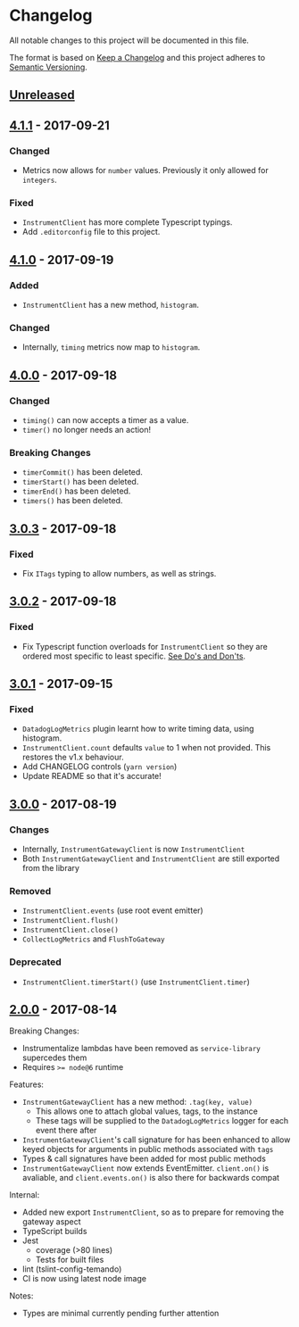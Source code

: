 # Changelog

All notable changes to this project will be documented in this file.

The format is based on [Keep a Changelog](http://keepachangelog.com/en/1.0.0/)
and this project adheres to [Semantic Versioning](http://semver.org/spec/v2.0.0.html).

## [Unreleased]

## [4.1.1][] - 2017-09-21

### Changed

- Metrics now allows for `number` values. Previously it only allowed for `integers`.

### Fixed

- `InstrumentClient` has more complete Typescript typings.
- Add `.editorconfig` file to this project.

## [4.1.0][] - 2017-09-19

### Added

- `InstrumentClient` has a new method, `histogram`.

### Changed

- Internally, `timing` metrics now map to `histogram`.

## [4.0.0][] - 2017-09-18

### Changed

- `timing()` can now accepts a timer as a value.
- `timer()` no longer needs an action!

### Breaking Changes

- `timerCommit()` has been deleted.
- `timerStart()` has been deleted.
- `timerEnd()` has been deleted.
- `timers()` has been deleted.

## [3.0.3][] - 2017-09-18

### Fixed

- Fix `ITags` typing to allow numbers, as well as strings.

## [3.0.2][] - 2017-09-18

### Fixed

- Fix Typescript function overloads for `InstrumentClient` so they are ordered most specific to least specific. [See Do's and Don'ts](https://www.typescriptlang.org/docs/handbook/declaration-files/do-s-and-don-ts.html#function-overloads).

## [3.0.1][] - 2017-09-15

### Fixed

- `DatadogLogMetrics` plugin learnt how to write timing data, using histogram.
- `InstrumentClient.count` defaults `value` to 1 when not provided. This restores the v1.x behaviour.
- Add CHANGELOG controls (`yarn version`)
- Update README so that it's accurate!

## [3.0.0] - 2017-08-19

### Changes

- Internally, `InstrumentGatewayClient` is now `InstrumentClient`
- Both `InstrumentGatewayClient` and `InstrumentClient` are still exported from the library

### Removed

- `InstrumentClient.events` (use root event emitter)
- `InstrumentClient.flush()`
- `InstrumentClient.close()`
- `CollectLogMetrics` and `FlushToGateway`

### Deprecated

- `InstrumentClient.timerStart()` (use `InstrumentClient.timer`)

## [2.0.0] - 2017-08-14

Breaking Changes:

- Instrumentalize lambdas have been removed as `service-library` supercedes them
- Requires `>= node@6` runtime

Features:

- `InstrumentGatewayClient` has a new method: `.tag(key, value)`
  - This allows one to attach global values, tags, to the instance
  - These tags will be supplied to the `DatadogLogMetrics` logger for each event there after
- `InstrumentGatewayClient`'s call signature for has been enhanced to allow keyed objects for arguments in public methods associated with `tags`
- Types & call signatures have been added for most public methods
- `InstrumentGatewayClient` now extends EventEmitter. `client.on()` is avaliable, and `client.events.on()` is also there for backwards compat

Internal:

- Added new export `InstrumentClient`, so as to prepare for removing the gateway aspect
- TypeScript builds
- Jest
  - coverage (>80 lines)
  - Tests for built files
- lint (tslint-config-temando)
- CI is now using latest node image

Notes:

- Types are minimal currently pending further attention

[Unreleased]: https://src.temando.io/project-phoenix/instrument-library/compare/v4.1.1...HEAD
[4.1.1]: https://src.temando.io/project-phoenix/instrument-library/compare/v4.1.0...v4.1.1
[4.1.0]: https://src.temando.io/project-phoenix/instrument-library/compare/v4.0.0...v4.1.0
[4.0.0]: https://src.temando.io/project-phoenix/instrument-library/compare/v3.0.3...v4.0.0
[3.0.3]: https://src.temando.io/project-phoenix/instrument-library/compare/v3.0.2...v3.0.3
[3.0.2]: https://src.temando.io/project-phoenix/instrument-library/compare/v3.0.1...v3.0.2
[3.0.1]: https://src.temando.io/project-phoenix/instrument-library/compare/v3.0.0...v3.0.1
[3.0.0]: https://src.temando.io/project-phoenix/instrument-library/compare/v2.0.0...v3.0.0
[2.0.0]: https://src.temando.io/project-phoenix/instrument-library/compare/v1.4.3...v2.0.0
